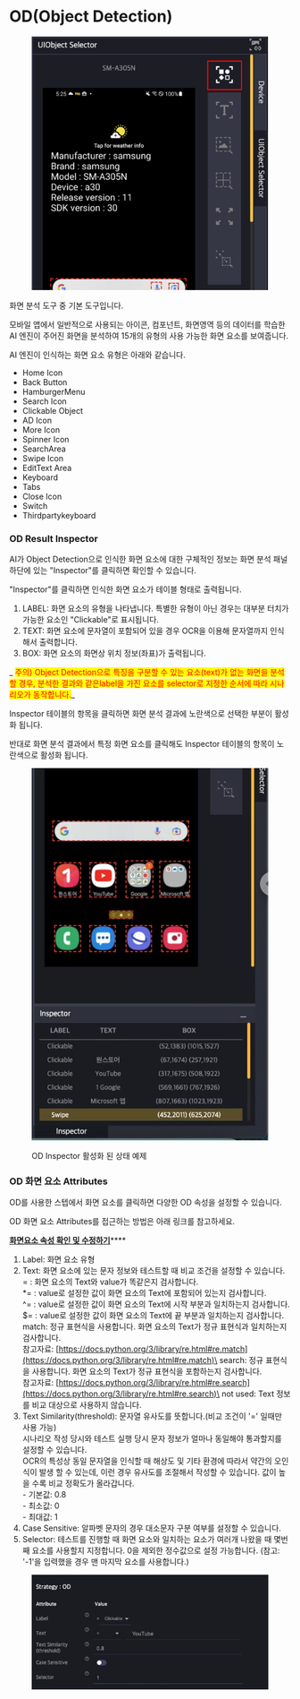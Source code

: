 # OD(Object Detection)

<figure><img src="../.gitbook/assets/image (140).png" alt=""><figcaption></figcaption></figure>

화면 분석 도구 중 기본 도구입니다.&#x20;

모바일 앱에서 일반적으로 사용되는 아이콘, 컴포넌트, 화면영역 등의 데이터를 학습한 AI 엔진이 주어진 화면을 분석하여 15개의 유형의 사용 가능한 화면 요소를 보여줍니다.

AI 엔진이 인식하는 화면 요소 유형은 아래와 같습니다.

* Home Icon
* Back Button
* HamburgerMenu
* Search Icon
* Clickable Object
* AD Icon
* More Icon
* Spinner Icon
* SearchArea
* Swipe Icon
* EditText Area
* Keyboard
* Tabs
* Close Icon
* Switch
* Thirdpartykeyboard

### OD Result Inspector

AI가 Object Detection으로 인식한 화면 요소에 대한 구체적인 정보는 화면 분석 패널 하단에 있는 "Inspector"를 클릭하면 확인할 수 있습니다.&#x20;

"Inspector"를 클릭하면 인식한 화면 요소가 테이블 형태로 출력됩니다.

1. LABEL: 화면 요소의 유형을 나타냅니다. 특별한 유형이 아닌 경우는 대부분 터치가 가능한 요소인 "Clickable"로 표시됩니다.
2. TEXT: 화면 요소에 문자열이 포함되어 있을 경우 OCR을 이용해 문자열까지 인식해서 출력합니다.
3. BOX: 화면 요소의 화면상 위치 정보(좌표)가 출력됩니다.

&#x20;_ <mark style="color:red;">주의) Object Detection으로 특징을 구분할 수 있는 요소(text)가 없는 화면을 분석할 경우, 분석한 결과와 같은label을 가진 요소를 selector로 지정한 순서에 따라 시나리오가 동작합니다.</mark>_

_<mark style="color:red;"></mark>_

Inspector 테이블의 항목을 클릭하면 화면 분석 결과에 노란색으로 선택한 부분이 활성화 됩니다.

반대로 화면 분석 결과에서 특정 화면 요소를 클릭해도 Inspector 테이블의 항목이 노란색으로 활성화 됩니다.

<figure><img src="../.gitbook/assets/image.png" alt=""><figcaption><p>OD Inspector 활성화 된 상태 예제</p></figcaption></figure>

### OD 화면 요소 Attributes

OD를 사용한 스텝에서 화면 요소를 클릭하면 다양한 OD 속성을 설정할 수 있습니다.

OD 화면 요소 Attributes를 접근하는 방법은 아래 링크를 참고하세요.

[**화면요소 속성 확인 및 수정하기**](../scenario-make-n-go/undefined-4.md#undefined-1)****

1. Label: 화면 요소 유형
2. Text: 화면 요소에 있는 문자 정보와 테스트할 때 비교 조건을 설정할 수 있습니다.\
   \= : 화면 요소의 Text와 value가 똑같은지 검사합니다.\
   \*= : value로 설정한 값이 화면 요소의 Text에 포함되어 있는지 검사합니다.\
   ^= : value로 설정한 값이 화면 요소의 Text에 시작 부분과 일치하는지 검사합니다.\
   $= : value로 설정한 값이 화면 요소의 Text에 끝 부분과 일치하는지 검사합니다.\
   match: 정규 표현식을 사용합니다. 화면 요소의 Text가 정규 표현식과 일치하는지 검사합니다.\
   &#x20;           참고자료: [https://docs.python.org/3/library/re.html#re.match](https://docs.python.org/3/library/re.html#re.match)\
   search: 정규 표현식을 사용합니다. 화면 요소의 Text가 정규 표현식을 포함하는지 검사합니다. \
   &#x20;           참고자료: [https://docs.python.org/3/library/re.html#re.search](https://docs.python.org/3/library/re.html#re.search)\
   not used: Text 정보를 비교 대상으로 사용하지 않습니다.
3. Text Similarity(threshold): 문자열 유사도를 뜻합니다.(비교 조건이 '=' 일때만 사용 가능)\
   시나리오 작성 당시와 테스트 실행 당시 문자 정보가 얼마나 동일해야 통과할지를 설정할 수 있습니다.\
   OCR의 특성상 동일 문자열을 인식할 때 해상도 및 기타 환경에 따라서 약간의 오인식이 발생 할 수 있는데, 이런 경우 유사도를 조절해서 작성할 수 있습니다. 값이 높을 수록 비교 정확도가 올라갑니다.\
   \- 기본값: 0.8\
   \- 최소값: 0\
   \- 최대값: 1
4. Case Sensitive: 알파벳 문자의 경우 대소문자 구분 여부를 설정할 수 있습니다.
5. Selector: 테스트를 진행할 때 화면 요소와 일치하는 요소가 여러개 나왔을 때 몇번째 요소를 사용할지 지정합니다. 0을 제외한 정수값으로 설정 가능합니다. (참고: '-1'을 입력했을 경우 맨 마지막 요소를 사용합니다.)&#x20;

<figure><img src="../.gitbook/assets/image (127).png" alt=""><figcaption></figcaption></figure>
